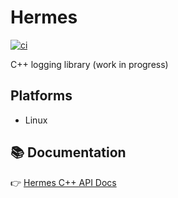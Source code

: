# Hermes

[![ci](https://github.com/onurtuncer1/Hermes/actions/workflows/gcc-release.yml/badge.svg)](https://github.com/onurtuncer1/Hermes/actions/workflows/gcc-release.yml)&nbsp;


C++ logging library (work in progress)

## Platforms
* Linux

## 📚 Documentation

👉 [Hermes C++ API Docs](https://onurtuncer1.github.io/Hermes/)



